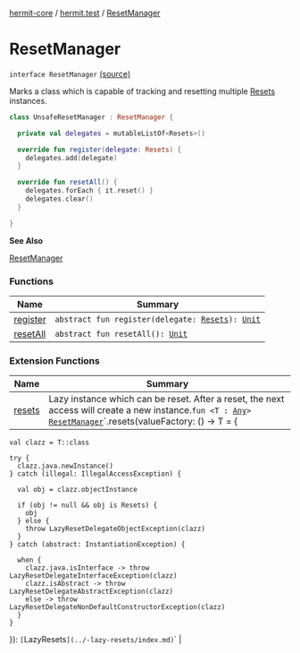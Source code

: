[hermit-core](../../index.md) / [hermit.test](../index.md) / [ResetManager](./index.md)

# ResetManager

`interface ResetManager` [(source)](https://github.com/RBusarow/AutoReset/tree/master/hermit-core/src/main/kotlin/hermit/test/ResetManager.kt#L24)

Marks a class which is capable of tracking and resetting multiple [Resets](../-resets/index.md) instances.

``` kotlin
class UnsafeResetManager : ResetManager {

  private val delegates = mutableListOf<Resets>()

  override fun register(delegate: Resets) {
    delegates.add(delegate)
  }

  override fun resetAll() {
    delegates.forEach { it.reset() }
    delegates.clear()
  }

}
```

**See Also**

[ResetManager](./index.md)

### Functions

| Name | Summary |
|---|---|
| [register](register.md) | `abstract fun register(delegate: `[`Resets`](../-resets/index.md)`): `[`Unit`](https://kotlinlang.org/api/latest/jvm/stdlib/kotlin/-unit/index.html) |
| [resetAll](reset-all.md) | `abstract fun resetAll(): `[`Unit`](https://kotlinlang.org/api/latest/jvm/stdlib/kotlin/-unit/index.html) |

### Extension Functions

| Name | Summary |
|---|---|
| [resets](../resets.md) | Lazy instance which can be reset.  After a reset, the next access will create a new instance.`fun <T : `[`Any`](https://kotlinlang.org/api/latest/jvm/stdlib/kotlin/-any/index.html)`> `[`ResetManager`](./index.md)`.resets(valueFactory: () -> T = {
    val clazz = T::class

    try {
      clazz.java.newInstance()
    } catch (illegal: IllegalAccessException) {

      val obj = clazz.objectInstance

      if (obj != null && obj is Resets) {
        obj
      } else {
        throw LazyResetDelegateObjectException(clazz)
      }
    } catch (abstract: InstantiationException) {

      when {
        clazz.java.isInterface -> throw LazyResetDelegateInterfaceException(clazz)
        clazz.isAbstract -> throw LazyResetDelegateAbstractException(clazz)
        else -> throw LazyResetDelegateNonDefaultConstructorException(clazz)
      }
    }

  }): `[`LazyResets`](../-lazy-resets/index.md)`<T>` |
